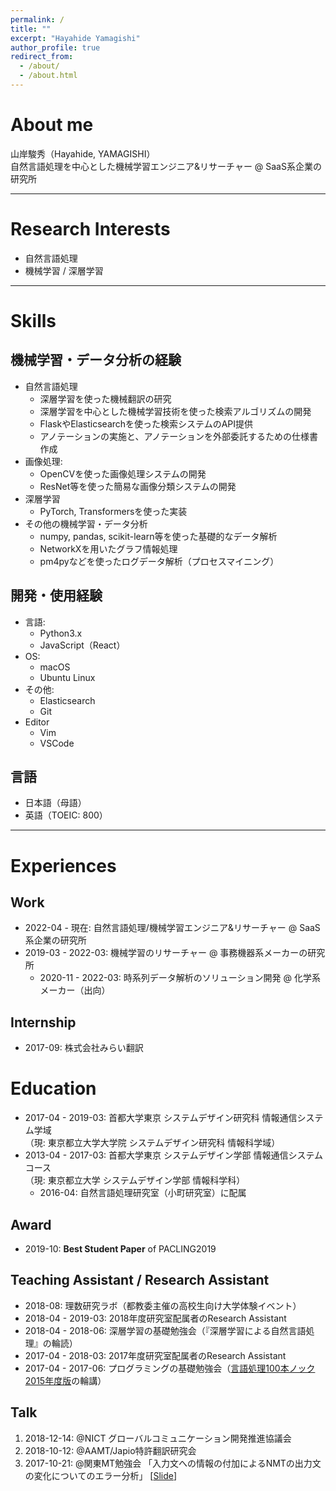 ```yaml
---
permalink: /
title: ""
excerpt: "Hayahide Yamagishi"
author_profile: true
redirect_from: 
  - /about/
  - /about.html
---
```


# About me
山岸駿秀（Hayahide, YAMAGISHI）  
自然言語処理を中心とした機械学習エンジニア&リサーチャー @ SaaS系企業の研究所

---

# Research Interests
- 自然言語処理
- 機械学習 / 深層学習

---
# Skills
## 機械学習・データ分析の経験
- 自然言語処理
  - 深層学習を使った機械翻訳の研究
  - 深層学習を中心とした機械学習技術を使った検索アルゴリズムの開発
  - FlaskやElasticsearchを使った検索システムのAPI提供
  - アノテーションの実施と、アノテーションを外部委託するための仕様書作成
- 画像処理:
  - OpenCVを使った画像処理システムの開発
  - ResNet等を使った簡易な画像分類システムの開発
- 深層学習
  - PyTorch, Transformersを使った実装
- その他の機械学習・データ分析
  - numpy, pandas, scikit-learn等を使った基礎的なデータ解析
  - NetworkXを用いたグラフ情報処理
  - pm4pyなどを使ったログデータ解析（プロセスマイニング）

## 開発・使用経験
- 言語: 
  - Python3.x
  - JavaScript（React）
- OS:
  - macOS
  - Ubuntu Linux
- その他:
  - Elasticsearch
  - Git
- Editor
  - Vim
  - VSCode
  
## 言語
- 日本語（母語）
- 英語（TOEIC: 800）

---

# Experiences
## Work
- 2022-04 - 現在: 自然言語処理/機械学習エンジニア&リサーチャー @ SaaS系企業の研究所
- 2019-03 - 2022-03:  機械学習のリサーチャー @ 事務機器系メーカーの研究所
  - 2020-11 - 2022-03:  時系列データ解析のソリューション開発 @ 化学系メーカー（出向）

## Internship
- 2017-09: 株式会社みらい翻訳

# Education
- 2017-04 - 2019-03: 首都大学東京 システムデザイン研究科 情報通信システム学域  
（現: 東京都立大学大学院 システムデザイン研究科 情報科学域）
- 2013-04 - 2017-03: 首都大学東京 システムデザイン学部 情報通信システムコース  
（現: 東京都立大学 システムデザイン学部 情報科学科）
  - 2016-04: 自然言語処理研究室（小町研究室）に配属

## Award
- 2019-10: **Best Student Paper** of PACLING2019

## Teaching Assistant / Research Assistant
- 2018-08: 理数研究ラボ（都教委主催の高校生向け大学体験イベント）
- 2018-04 - 2019-03: 2018年度研究室配属者のResearch Assistant
- 2018-04 - 2018-06: 深層学習の基礎勉強会（『深層学習による自然言語処理』の輪読）
- 2017-04 - 2018-03: 2017年度研究室配属者のResearch Assistant
- 2017-04 - 2017-06: プログラミングの基礎勉強会（[言語処理100本ノック 2015年度版](http://www.cl.ecei.tohoku.ac.jp/nlp100/)の輪講）
  
## Talk
1. 2018-12-14: @NICT グローバルコミュニケーション開発推進協議会
2. 2018-10-12: @AAMT/Japio特許翻訳研究会
3. 2017-10-21: @関東MT勉強会 「入力文への情報の付加によるNMTの出力文の変化についてのエラー分析」 [[Slide](https://www.slideshare.net/HayahideYamagishi/nmt-81003593)]





